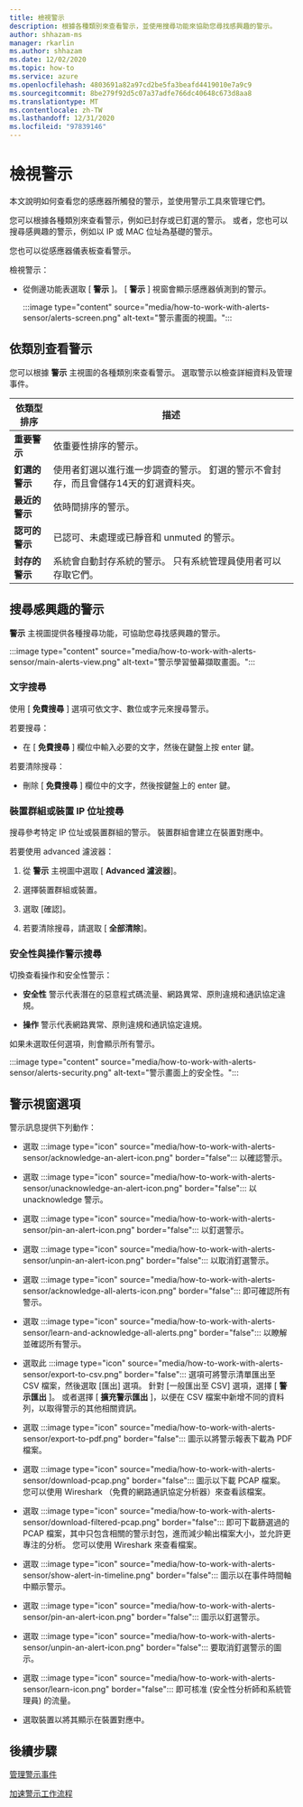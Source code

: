 ```yaml
---
title: 檢視警示
description: 根據各種類別來查看警示，並使用搜尋功能來協助您尋找感興趣的警示。
author: shhazam-ms
manager: rkarlin
ms.author: shhazam
ms.date: 12/02/2020
ms.topic: how-to
ms.service: azure
ms.openlocfilehash: 4803691a82a97cd2be5fa3beafd4419010e7a9c9
ms.sourcegitcommit: 8be279f92d5c07a37adfe766dc40648c673d8aa8
ms.translationtype: MT
ms.contentlocale: zh-TW
ms.lasthandoff: 12/31/2020
ms.locfileid: "97839146"
---
```

# <a name="view-alerts"></a>檢視警示

本文說明如何查看您的感應器所觸發的警示，並使用警示工具來管理它們。

您可以根據各種類別來查看警示，例如已封存或已釘選的警示。 或者，您也可以搜尋感興趣的警示，例如以 IP 或 MAC 位址為基礎的警示。  

您也可以從感應器儀表板查看警示。

檢視警示：

- 從側邊功能表選取 [ **警示** ]。 [ **警示** ] 視窗會顯示感應器偵測到的警示。

  :::image type="content" source="media/how-to-work-with-alerts-sensor/alerts-screen.png" alt-text="警示畫面的視圖。":::

## <a name="view-alerts-by-category"></a>依類別查看警示

您可以根據 **警示** 主視圖的各種類別來查看警示。 選取警示以檢查詳細資料及管理事件。

| 依類型排序 | 描述 |
|--|--|
| **重要警示** | 依重要性排序的警示。 |
| **釘選的警示** | 使用者釘選以進行進一步調查的警示。 釘選的警示不會封存，而且會儲存14天的釘選資料夾。 |
| **最近的警示** | 依時間排序的警示。 |
| **認可的警示** | 已認可、未處理或已靜音和 unmuted 的警示。 |
| **封存的警示** | 系統會自動封存系統的警示。 只有系統管理員使用者可以存取它們。 |

## <a name="search-for-alerts-of-interest"></a>搜尋感興趣的警示

**警示** 主視圖提供各種搜尋功能，可協助您尋找感興趣的警示。

:::image type="content" source="media/how-to-work-with-alerts-sensor/main-alerts-view.png" alt-text="警示學習螢幕擷取畫面。":::

### <a name="text-search"></a>文字搜尋 

使用 [ **免費搜尋** ] 選項可依文字、數位或字元來搜尋警示。

若要搜尋：

- 在 [ **免費搜尋** ] 欄位中輸入必要的文字，然後在鍵盤上按 enter 鍵。

若要清除搜尋：

- 刪除 [ **免費搜尋** ] 欄位中的文字，然後按鍵盤上的 enter 鍵。

### <a name="device-group-or-device-ip-address-search"></a>裝置群組或裝置 IP 位址搜尋

搜尋參考特定 IP 位址或裝置群組的警示。 裝置群組會建立在裝置對應中。

若要使用 advanced 濾波器：

1. 從 **警示** 主視圖中選取 [ **Advanced 濾波器**]。

2. 選擇裝置群組或裝置。

3. 選取 [確認]。

4. 若要清除搜尋，請選取 [ **全部清除**]。

### <a name="security-versus-operational-alert-search"></a>安全性與操作警示搜尋

切換查看操作和安全性警示：

- **安全性** 警示代表潛在的惡意程式碼流量、網路異常、原則違規和通訊協定違規。

- **操作** 警示代表網路異常、原則違規和通訊協定違規。

如果未選取任何選項，則會顯示所有警示。

:::image type="content" source="media/how-to-work-with-alerts-sensor/alerts-security.png" alt-text="警示畫面上的安全性。":::

## <a name="alert-window-options"></a>警示視窗選項

警示訊息提供下列動作：

- 選取 :::image type="icon" source="media/how-to-work-with-alerts-sensor/acknowledge-an-alert-icon.png" border="false"::: 以確認警示。

- 選取 :::image type="icon" source="media/how-to-work-with-alerts-sensor/unacknowledge-an-alert-icon.png" border="false"::: 以 unacknowledge 警示。

- 選取 :::image type="icon" source="media/how-to-work-with-alerts-sensor/pin-an-alert-icon.png" border="false"::: 以釘選警示。

- 選取 :::image type="icon" source="media/how-to-work-with-alerts-sensor/unpin-an-alert-icon.png" border="false"::: 以取消釘選警示。

- 選取 :::image type="icon" source="media/how-to-work-with-alerts-sensor/acknowledge-all-alerts-icon.png" border="false"::: 即可確認所有警示。

- 選取 :::image type="icon" source="media/how-to-work-with-alerts-sensor/learn-and-acknowledge-all-alerts.png" border="false"::: 以瞭解並確認所有警示。

- 選取此 :::image type="icon" source="media/how-to-work-with-alerts-sensor/export-to-csv.png" border="false"::: 選項可將警示清單匯出至 CSV 檔案，然後選取 [匯出] 選項。 針對 [一般匯出至 CSV] 選項，選擇 [ **警示匯出** ]。 或者選擇 [ **擴充警示匯出** ]，以便在 CSV 檔案中新增不同的資料列，以取得警示的其他相關資訊。

- 選取 :::image type="icon" source="media/how-to-work-with-alerts-sensor/export-to-pdf.png" border="false"::: 圖示以將警示報表下載為 PDF 檔案。

- 選取 :::image type="icon" source="media/how-to-work-with-alerts-sensor/download-pcap.png" border="false"::: 圖示以下載 PCAP 檔案。 您可以使用 Wireshark （免費的網路通訊協定分析器）來查看該檔案。

- 選取 :::image type="icon" source="media/how-to-work-with-alerts-sensor/download-filtered-pcap.png" border="false"::: 即可下載篩選過的 PCAP 檔案，其中只包含相關的警示封包，進而減少輸出檔案大小，並允許更專注的分析。 您可以使用 Wireshark 來查看檔案。

- 選取 :::image type="icon" source="media/how-to-work-with-alerts-sensor/show-alert-in-timeline.png" border="false"::: 圖示以在事件時間軸中顯示警示。

- 選取 :::image type="icon" source="media/how-to-work-with-alerts-sensor/pin-an-alert-icon.png" border="false"::: 圖示以釘選警示。

- 選取 :::image type="icon" source="media/how-to-work-with-alerts-sensor/unpin-an-alert-icon.png" border="false"::: 要取消釘選警示的圖示。

- 選取 :::image type="icon" source="media/how-to-work-with-alerts-sensor/learn-icon.png" border="false"::: 即可核准 (安全性分析師和系統管理員) 的流量。

- 選取裝置以將其顯示在裝置對應中。

## <a name="next-steps"></a>後續步驟

[管理警示事件](how-to-manage-the-alert-event.md)

[加速警示工作流程](how-to-accelerate-alert-incident-response.md)
